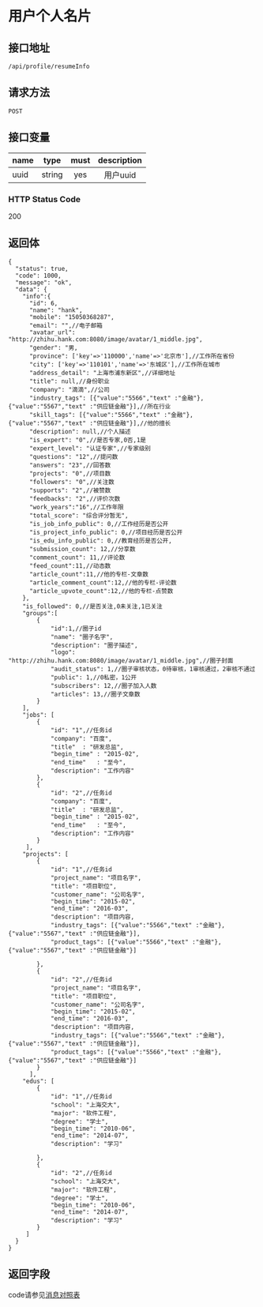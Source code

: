 # 用户个人名片

## 接口地址

`/api/profile/resumeInfo`

## 请求方法

```POST ```

## 接口变量

| name     | type     | must     | description |
|----------|:--------:|:--------:|:--------:|
| uuid | string   | yes      | 用户uuid |


### HTTP Status Code

200

## 返回体

```json5
{
  "status": true,
  "code": 1000,
  "message": "ok",
  "data": {
    "info":{
      "id": 6,
      "name": "hank",
      "mobile": "15050368287",
      "email": "",//电子邮箱
      "avatar_url": "http://zhihu.hank.com:8080/image/avatar/1_middle.jpg",
      "gender": "男,
      "province": ['key'=>'110000','name'=>'北京市'],//工作所在省份
      "city": ['key'=>'110101','name'=>'东城区'],//工作所在城市
      "address_detail": "上海市浦东新区",//详细地址
      "title": null,//身份职业
      "company": "滴滴",//公司
      "industry_tags": [{"value":"5566","text" :"金融"},{"value":"5567","text" :"供应链金融"}],//所在行业
      "skill_tags": [{"value":"5566","text" :"金融"},{"value":"5567","text" :"供应链金融"}],//他的擅长
      "description": null,//个人描述
      "is_expert": "0",//是否专家,0否,1是
      "expert_level": "认证专家",//专家级别
      "questions": "12",//提问数
      "answers": "23",//回答数
      "projects": "0",//项目数
      "followers": "0",//关注数
      "supports": "2",//被赞数
      "feedbacks": "2",//评价次数
      "work_years":"16",//工作年限
      "total_score": "综合评分暂无",
      "is_job_info_public": 0,//工作经历是否公开
      "is_project_info_public": 0,//项目经历是否公开
      "is_edu_info_public": 0,//教育经历是否公开,
      "submission_count": 12,//分享数
      "comment_count": 11,//评论数
      "feed_count":11,//动态数
      "article_count":11,//他的专栏-文章数
      "article_comment_count":12,//他的专栏-评论数
      "article_upvote_count":12,//他的专栏-点赞数
    },
    "is_followed": 0,//是否关注,0未关注,1已关注
    "groups":[
        {
            "id":1,//圈子id
            "name": "圈子名字",
            "description": "圈子描述",
            "logo": "http://zhihu.hank.com:8080/image/avatar/1_middle.jpg",//圈子封面
            "audit_status": 1,//圈子审核状态，0待审核，1审核通过，2审核不通过
            "public": 1,//0私密，1公开
            "subscribers": 12,//圈子加入人数
            "articles": 13,//圈子文章数
        }
    ],
    "jobs": [
        {
            "id": "1",//任务id
            "company": "百度",
            "title"  : "研发总监",
            "begin_time" : "2015-02",
            "end_time"   : "至今",
            "description": "工作内容"
        },
        {
            "id": "2",//任务id
            "company": "百度",
            "title"  : "研发总监",
            "begin_time" : "2015-02",
            "end_time"   : "至今",
            "description": "工作内容"
        }
     ],
    "projects": [
        {
            "id": "1",//任务id
            "project_name": "项目名字",
            "title": "项目职位",
            "customer_name": "公司名字",
            "begin_time": "2015-02",
            "end_time": "2016-03",
            "description": "项目内容,
            "industry_tags": [{"value":"5566","text" :"金融"},{"value":"5567","text" :"供应链金融"}],
            "product_tags": [{"value":"5566","text" :"金融"},{"value":"5567","text" :"供应链金融"}]
            
        },
        {
            "id": "2",//任务id
            "project_name": "项目名字",
            "title": "项目职位",
            "customer_name": "公司名字",
            "begin_time": "2015-02",
            "end_time": "2016-03",
            "description": "项目内容,
            "industry_tags": [{"value":"5566","text" :"金融"},{"value":"5567","text" :"供应链金融"}],
            "product_tags": [{"value":"5566","text" :"金融"},{"value":"5567","text" :"供应链金融"}]
        }
      ],
    "edus": [
        {
            "id": "1",//任务id
            "school": "上海交大",
            "major": "软件工程",
            "degree": "学士",
            "begin_time": "2010-06",
            "end_time": "2014-07",
            "description": "学习"
            
        },
        {
            "id": "2",//任务id
            "school": "上海交大",
            "major": "软件工程",
            "degree": "学士",
            "begin_time": "2010-06",
            "end_time": "2014-07",
            "description": "学习"
        }
     ]
  }
}
```

## 返回字段



code请参见[消息对照表](消息对照表.md)